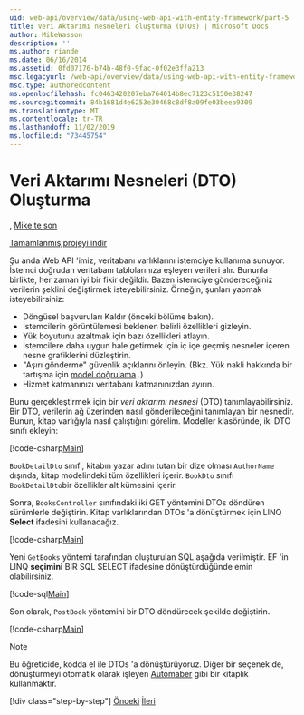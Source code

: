 ```yaml
---
uid: web-api/overview/data/using-web-api-with-entity-framework/part-5
title: Veri Aktarımı nesneleri oluşturma (DTOs) | Microsoft Docs
author: MikeWasson
description: ''
ms.author: riande
ms.date: 06/16/2014
ms.assetid: 0fd07176-b74b-48f0-9fac-0f02e3ffa213
msc.legacyurl: /web-api/overview/data/using-web-api-with-entity-framework/part-5
msc.type: authoredcontent
ms.openlocfilehash: fc0463420207eba764014b8ec7123c5150e38247
ms.sourcegitcommit: 84b1681d4e6253e30468c8df8a09fe03beea9309
ms.translationtype: MT
ms.contentlocale: tr-TR
ms.lasthandoff: 11/02/2019
ms.locfileid: "73445754"
---
```

# <a name="create-data-transfer-objects-dtos"></a>Veri Aktarımı Nesneleri (DTO) Oluşturma

, [Mike te son](https://github.com/MikeWasson)

[Tamamlanmış projeyi indir](https://github.com/MikeWasson/BookService)

Şu anda Web API 'imiz, veritabanı varlıklarını istemciye kullanıma sunuyor. İstemci doğrudan veritabanı tablolarınıza eşleyen verileri alır. Bununla birlikte, her zaman iyi bir fikir değildir. Bazen istemciye göndereceğiniz verilerin şeklini değiştirmek isteyebilirsiniz. Örneğin, şunları yapmak isteyebilirsiniz:

- Döngüsel başvuruları Kaldır (önceki bölüme bakın).
- İstemcilerin görüntülemesi beklenen belirli özellikleri gizleyin.
- Yük boyutunu azaltmak için bazı özellikleri atlayın.
- İstemcilere daha uygun hale getirmek için iç içe geçmiş nesneler içeren nesne grafiklerini düzleştirin.
- "Aşırı gönderme" güvenlik açıklarını önleyin. (Bkz. Yük nakli hakkında bir tartışma için [model doğrulama](../../formats-and-model-binding/model-validation-in-aspnet-web-api.md) .)
- Hizmet katmanınızı veritabanı katmanınızdan ayırın.

Bunu gerçekleştirmek için bir *veri aktarımı nesnesi* (DTO) tanımlayabilirsiniz. Bir DTO, verilerin ağ üzerinden nasıl gönderileceğini tanımlayan bir nesnedir. Bunun, kitap varlığıyla nasıl çalıştığını görelim. Modeller klasöründe, iki DTO sınıfı ekleyin:

[!code-csharp[Main](part-5/samples/sample1.cs)]

`BookDetailDto` sınıfı, kitabın yazar adını tutan bir dize olması `AuthorName` dışında, kitap modelindeki tüm özellikleri içerir. `BookDto` sınıfı `BookDetailDto`bir özellikler alt kümesini içerir.

Sonra, `BooksController` sınıfındaki iki GET yöntemini DTOs döndüren sürümlerle değiştirin. Kitap varlıklarından DTOs 'a dönüştürmek için LINQ **Select** ifadesini kullanacağız.

[!code-csharp[Main](part-5/samples/sample2.cs)]

Yeni `GetBooks` yöntemi tarafından oluşturulan SQL aşağıda verilmiştir. EF 'in LINQ **seçimini** BIR SQL SELECT ifadesine dönüştürdüğünde emin olabilirsiniz.

[!code-sql[Main](part-5/samples/sample3.sql)]

Son olarak, `PostBook` yöntemini bir DTO döndürecek şekilde değiştirin.

[!code-csharp[Main](part-5/samples/sample4.cs)]

> [!NOTE]
> Bu öğreticide, kodda el ile DTOs 'a dönüştürüyoruz. Diğer bir seçenek de, dönüştürmeyi otomatik olarak işleyen [Automaber](http://automapper.org/) gibi bir kitaplık kullanmaktır.
> 
> [!div class="step-by-step"]
> [Önceki](part-4.md)
> [İleri](part-6.md)
